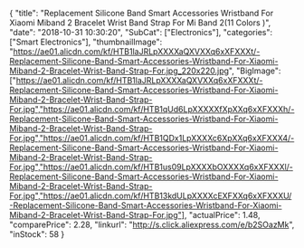 {
	"title": "Replacement Silicone Band Smart Accessories Wristband For Xiaomi Miband 2 Bracelet Wrist Band Strap For Mi Band 2(11 Colors )",
	"date": "2018-10-31 10:30:20",
	"SubCat": ["Electronics"],
	"categories": ["Smart Electronics"],
	"thumbnailImage": "https://ae01.alicdn.com/kf/HTB1laJRLpXXXXaQXVXXq6xXFXXXt/-Replacement-Silicone-Band-Smart-Accessories-Wristband-For-Xiaomi-Miband-2-Bracelet-Wrist-Band-Strap-For.jpg_220x220.jpg",
	"BigImage": ["https://ae01.alicdn.com/kf/HTB1laJRLpXXXXaQXVXXq6xXFXXXt/-Replacement-Silicone-Band-Smart-Accessories-Wristband-For-Xiaomi-Miband-2-Bracelet-Wrist-Band-Strap-For.jpg","https://ae01.alicdn.com/kf/HTB1qUd6LpXXXXXfXpXXq6xXFXXXh/-Replacement-Silicone-Band-Smart-Accessories-Wristband-For-Xiaomi-Miband-2-Bracelet-Wrist-Band-Strap-For.jpg","https://ae01.alicdn.com/kf/HTB1QDx1LpXXXXc6XpXXq6xXFXXX4/-Replacement-Silicone-Band-Smart-Accessories-Wristband-For-Xiaomi-Miband-2-Bracelet-Wrist-Band-Strap-For.jpg","https://ae01.alicdn.com/kf/HTB1us09LpXXXXbOXXXXq6xXFXXXl/-Replacement-Silicone-Band-Smart-Accessories-Wristband-For-Xiaomi-Miband-2-Bracelet-Wrist-Band-Strap-For.jpg","https://ae01.alicdn.com/kf/HTB13kdULpXXXXcEXFXXq6xXFXXXU/-Replacement-Silicone-Band-Smart-Accessories-Wristband-For-Xiaomi-Miband-2-Bracelet-Wrist-Band-Strap-For.jpg"],
	"actualPrice": 1.48,
	"comparePrice": 2.28,
	"linkurl": "http://s.click.aliexpress.com/e/b2SOazMk",
	"inStock": 58
}
